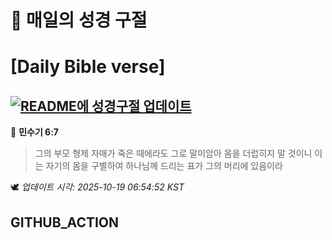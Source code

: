 # 🙏 매일의 성경 구절
# [Daily Bible verse]
## [![README에 성경구절 업데이트](https://github.com/DONGSUKA/first_test/actions/workflows/update-readme-bible.yml/badge.svg)](https://github.com/DONGSUKA/first_test/actions/workflows/update-readme-bible.yml)
<!-- START_BIBLE_VERSE -->
📖 **민수기 6:7**
> 그의 부모 형제 자매가 죽은 때에라도 그로 말미암아 몸을 더럽히지 말 것이니 이는 자기의 몸을 구별하여 하나님께 드리는 표가 그의 머리에 있음이라

🕊️ _업데이트 시각: 2025-10-19 06:54:52 KST_
  <!-- END_BIBLE_VERSE -->
## GITHUB_ACTION
